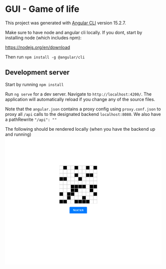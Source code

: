 # GUI - Game of life

This project was generated with [Angular CLI](https://github.com/angular/angular-cli) version 15.2.7.

Make sure to have node and angular cli locally. If you dont, start by installing node (which includes npm):

https://nodejs.org/en/download

Then run ``npm install -g @angular/cli``

## Development server

Start by running ``npm install``

Run `ng serve` for a dev server. Navigate to `http://localhost:4200/`. The application will automatically reload if you change any of the source files.

Note that the ``angular.json`` contains a proxy config using ``proxy.conf.json`` to proxy all ``/api`` calls to
the designated backend ``localhost:8080``. We also have a pathRewrite ``"/api": "" ``

The following should be rendered locally (when you have the backend up and running)
![img.png](img.png)
